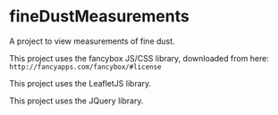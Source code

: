 fineDustMeasurements
============
A project to view measurements of fine dust. 

This project uses the fancybox JS/CSS library, downloaded from here: `http://fancyapps.com/fancybox/#license`

This project uses the LeafletJS library.

This project uses the JQuery library.
